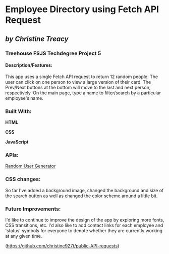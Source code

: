 # **Employee Directory using Fetch API Request**
## *by Christine Treacy*
### Treehouse FSJS Techdegree Project 5

#### Description/Features: 
This app uses a single Fetch API request to return 12 random people. The user can click on one person to view a large version of their card. The Prev/Next buttons at the bottom will move to the last and next person, respectively. 
On the main page, type a name to filter/search by a particular employee's name.

### Built With:
**HTML**

**CSS**

**JavaScript**

### APIs:
[Random User Generator](https://randomuser.me/api/?results=12&nat=us) 

### CSS changes: 
So far I've added a background image, changed the background and size of the search button as well as changed the color scheme around a little bit. 

### Future Improvements:
I'd like to continue to improve the design of the app by exploring more fonts, CSS transitions, etc. I'd also like to add contact links for each employee and 'status' symbols for everyone to denote whether they are currently working at any given time.

(https://github.com/christine927t/public-API-requests)

